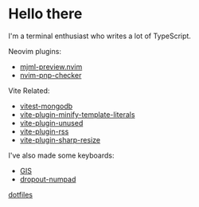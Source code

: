 # Hello there

I'm a terminal enthusiast who writes a lot of TypeScript.

Neovim plugins:

- [mjml-preview.nvim](https://github.com/ec965/mjml-preview.nvim)
- [nvim-pnp-checker](https://github.com/ec965/nvim-pnp-checker)

Vite Related:

- [vitest-mongodb](https://github.com/ec965/vitest-mongodb)
- [vite-plugin-minify-template-literals](https://github.com/gatsbylabs/vite-plugin-minify-template-literals)
- [vite-plugin-unused](https://github.com/gatsbylabs/vite-plugin-unused)
- [vite-plugin-rss](https://github.com/ec965/vite-plugin-rss)
- [vite-plugin-sharp-resize](https://github.com/ec965/vite-plugin-sharp-resize)

I've also made some keyboards:

- [GIS](https://github.com/ec965/GIS)
- [dropout-numpad](https://github.com/ec965/dropout-numpad)

[dotfiles](https://github.com/ec965/dotfiles)
